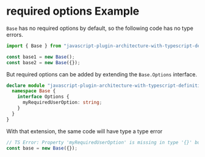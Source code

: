 # required options Example

`Base` has no required options by default, so the following code has no type errors.

```js
import { Base } from "javascript-plugin-architecture-with-typescript-definitions";

const base1 = new Base();
const base2 = new Base({});
```

But required options can be added by extending the `Base.Options` interface.

```ts
declare module "javascript-plugin-architecture-with-typescript-definitions" {
  namespace Base {
    interface Options {
      myRequiredUserOption: string;
    }
  }
}
```

With that extension, the same code will have type a type error

```ts
// TS Error: Property 'myRequiredUserOption' is missing in type '{}' but required in type 'Options'
const base = new Base({});
```
